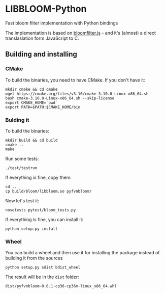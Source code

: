 # LIBBLOOM-Python

Fast bloom filter implementation with Python bindings 

The implementation is based on [bloomfilter.js](https://github.com/jasondavies/bloomfilter.js) - and it's (almost) a direct translaslation form JavaScript to C.


## Building and installing

### CMake 
To build the binaries, you need to have CMake. If you don't have it:

```
mkdir cmake && cd cmake
wget https://cmake.org/files/v3.10/cmake-3.10.0-Linux-x86_64.sh
bash cmake-3.10.0-Linux-x86_64.sh --skip-license
export CMAKE_HOME=`pwd`
export PATH=$PATH:$CMAKE_HOME/bin
```


### Bulding it

To build the binaries:

```
mkdir build && cd build
cmake ..
make
```

Run some tests:

```
./test/testrun
```

If everything is fine, copy them:

```
cd ..
cp build/bloom/libbloom.so pyfvnbloom/
```

Now let's test it:

```
nosetests pytest/bloom_tests.py 
```

If everything is fine, you can install it:

```
python setup.py install
```


### Wheel 

You can build a wheel and then use it for installing the package instead of building it from the sources

```
python setup.py sdist bdist_wheel
```

The result will be in the `dist` folder:

```
dist/pyfvnbloom-0.0.1-cp36-cp36m-linux_x86_64.whl
```